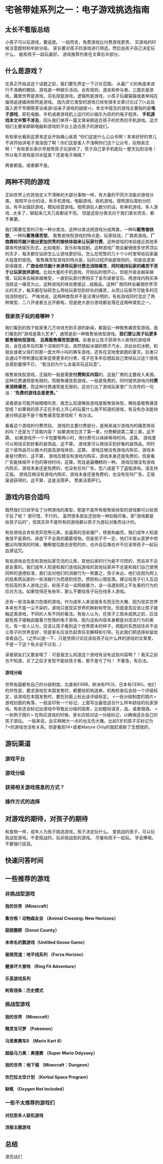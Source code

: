 
# 宅爸带娃系列之一：电子游戏挑选指南
## 太长不看版总结
小孩子可以玩游戏，要适度。
一般而言，免费游戏比付费游戏更贵。
买游戏的时候注意题材和年龄分级。
家长要对孩子的游戏进行筛选，然后由孩子自己决定玩什么。
能和孩子一起玩最好。
游戏推荐列表在文章后半部分。

## 什么是游戏？
在真正开始谈这个话题之前，我们要先界定一下讨论范围。
从最广义的角度来进行不准确的概括，游戏是一种娱乐活动。会有规则，道具和参与者。三国杀是游戏，魔兽世界是游戏，羽毛球是游戏，逻辑狗是游戏，小孩子玩藏猫猫或者单纯在操场追逐嬉闹依然是游戏。
因为其它类型的游戏已经有很多文章讨论过了(<此处插入若干早期萌芽谈桌游/谈亲子游戏的链接>)，本文中提及的游戏主要指的是**电子游戏**，即在电脑、手机或者游戏机上运行的以娱乐为目的的电子程序。
**手机游戏本文中暂不涉及**，回头我们单开一篇文章来聊适合孩子的优秀的手机游戏。这次咱们主要来聊聊电脑和游戏机平台上适合孩子的游戏们。

有些家长看到这里肯定会开始痛心疾首 “你们这是什么公众号啊！本来好好的育儿不讲开始讲电子海洛因了啊！你们这是害人不浅啊你们这个公众号，玩物丧志啊！”
有些家长表示早就带孩子玩游戏了，孩子自己拿手机能玩一整天玩到没电！
所以电子游戏是洪水猛兽？还是电子保姆？

两者都是。或者都不是。
## 两种不同的游戏
正如世界上的其他定义不清晰的大部分事物一样，有大量的不同方法能对游戏分类。
按照平台分的话，有手机游戏，电脑游戏，街机游戏。按照游玩类别分的话，有平台跳跃游戏，模拟经营游戏。按照游玩人数分的话，有单机游戏，多人游戏...太多了，聊起来几天几夜都说不完。
但是这些分类法对于我们家长而言，都不重要。

我们需要在意的只有一种分类法，这种分类法把游戏分成两类，一种叫**贩售愉快型**，一种叫**贩售痛苦型**。
贩售愉快型游戏的特点是，玩家给钱，厂商卖游戏。**厂商靠绞尽脑汁做出更加优秀的愉快体验来让玩家付费**。这种游戏的体验接近其他多媒体传统娱乐形式，比如电影，音乐和电视剧。这种游戏厂商会雇佣很多世界顶尖的天才，每天都在钻研怎么让游戏更好玩，怎么在短暂的几十个小时里带给玩家最大程度的愉悦。
贩售痛苦型游戏的特点是，玩的过程开始是愉悦的，但是会逐渐获得痛苦，**厂商会绞尽脑汁来诱导玩家付费去消除痛苦**，**同时维持玩家的痛苦不至于让玩家放弃游戏**。比如大量的手机游戏，开始玩的很开心，但是升级会越来越慢，玩起来会越来越难受，一直到玩家付费购买了金币或者宝石，用游戏内购买来消除这一痛苦为止。这种游戏的体验更接近...成瘾品。这种厂商同样会雇佣世界顶尖的天才，每天都在钻研怎么带给玩家恰到好处的痛苦，从而让玩家尽可能多的花钱消除他们。
严格地说，这两种类型并不是泾渭分明的，有些游戏同时混合了两种类型，二八开或者五五开都有。但是绝大部分游戏都会落在这两种类型之一。

### 我家孩子玩的是哪种？
我们看到的孩子偷家里几万块钱充到手游的新闻，都是后一种贩售痛苦型游戏。我们看到的“游戏是第九艺术”，通常是前一种贩售愉快型游戏。**我们要让孩子玩更多贩售愉快型游戏**， **远离贩售痛苦型游戏**。前者会让孩子获得令人愉悦的游戏体验，会在成年后的某个凉爽的午后，突然想起冰镇的橙子汽水，凉丝丝的冰糕，和朋友或者父母打的那一盘大呼小叫的赛车游戏，还有在泥地里疯跑的夏天。后者只会通过不停刺激玩家来促使更多的付费，孩子在多年后想起自己曾经玩过这个游戏会感到羞愧不已， “我当初为什么会喜欢玩这玩意”。

贩售愉快型游戏，正版的一般是需要**付费购买内容**的，这是厂商的主要收入来源。这种花费通常是有限的。而贩售痛苦型游戏，一般是免费的，同时提供游戏内**付费来消除痛苦**，而这种付费通常是无限的。这也引出了游戏玩家里广为流传的一句话：“**免费的游戏总是更贵。**”

读者朋友可能开始暗暗叫苦，我怎么知道哪些游戏是贩售愉快型，哪些是贩售痛苦型呢？如果我的孩子正在手机上开心的玩着什么我不知道的游戏，有没有办法能快速分辨这是不是个贩售痛苦型游戏呢？
有办法。

看看这个游戏的付费项目。
游戏的主要付费部分，是用来减少游戏内的痛苦体验的吗？还是为了获取内容？
如果游戏包含了第一章，付费解锁第二第三章，这不算。
如果游戏开一个卡包要等两小时，用付费可以抹掉等待时间，这算。
游戏里可以用钱买到好看的装饰品，这不算。
游戏里可以用钱买到好看的装饰品，同时这个装饰品可以极大的提高游戏体验，这算。
游戏压根没有游戏内购买，游戏本身是付费的，这不算。
游戏压根没有游戏内购买，游戏本身还是免费的，但是看广告能抹掉开卡包的等待时间，这算。而且是最糟糕的一种。
游戏压根没有游戏内购买，游戏本身还是免费的，也没有任何广告，您八成是下了盗版游戏。请支持正版。
游戏压根没有游戏内购买，游戏本身还是免费的，也没有任何广告，正版渠道获得的，这不算，这是活菩萨。
赞美活菩萨们。

## 游戏内容合适吗
既然我们已经学会了分辨游戏的类型，那是不是所有贩售愉快型的游戏都可以给孩子玩了呢？
很可惜，不行的。
虽然很多朋友还抱有一种刻板印象，即”游戏都是给孩子玩的“，但其实并不是所有的游戏都以孩子为游玩对象而设计的。

有些游戏会含有灵异恐怖元素，会逼真的渲染僵尸，怪兽和幽灵。我们成年人知道鬼怪不是真的，床底下不会真的藏着怪物。但是孩子不一定。他们半夜从恶梦中惊醒尖叫嚎哭的时候，睡眼惺忪跑去安慰的你，也许会后悔也许不应该带孩子一起玩血源诅咒。

有些游戏会包含和其他玩家交流的元素，其他玩家的行为是不可控的，而且并不总是友善的。我们成年人知道和我们连线玩游戏的其他玩家并不总是和我们自己使用同样的道德标准，我们会对他们的消极行为一笑置之，孩子未必。他们会因为网上的低素质玩家的一些消极行为而感到惊恐，愤怒和心情低落。建议给孩子引入互动性较高的多人游戏之前，和孩子谈一谈网络暴力，谈一谈遇到网上不友善的行为的应对方法。如果觉得还有些早，那么不要给孩子玩在线多人游戏。

还有一些渲染暴力色情的游戏。作为成年人来说很多东西无伤大雅，因为现实世界本来也不是一尘不染的，游戏只是现实世界的映射和夸张。但是是否应该让孩子接触这类游戏，不同的人有不同的看法。有些人认为，在孩子三观未成熟之前，应该避免孩子接触血腥暴力色情的电子游戏，因为这些内容本身都是对违法行为的美化。有一些人认为，应该让孩子看到这个世界原本的样子，把脏的东西挡住并不会让孩子的世界变好，但是家长应该负起责任去解释和引导。在此我们把选择权留给读者自己。（之所以提一下，只是觉得讨论应该给孩子玩什么样的游戏的文章里，不提一下这个有点说不过去...）

读者朋友们又要哀嚎了：可是我怎么知道这个游戏有没有这些内容啊？！我买之前也不知道，买了之后才发现不能给孩子看，那不是亏了吗！
不要急，有办法。

#### 游戏分级
世界各国都有自己的分级制度。北美有ESRB，欧洲有PEGI，日本有CERO。他们的共性是，要求游戏在本国发售时，都要给机构送审，机构检查后会给一个评级标定，该游戏在本国发售时，要在封面上标出该评级标定。
<一些分级制度的图片>
游戏封面的角落，一般会印有一个标记，上面写出最低适合什么样年龄段的玩家游戏。有些还会标记出游戏中导致此分级的因素，比如粗俗语言，血，或者烟酒。
<一些例子图片>
在购买游戏的时候，家长应核对这一分级标记，以确保适合自己的孩子游玩。
一般来说，会买稍微大一点的也无伤大雅。比如5岁的孩子买标记为7+的游戏也没有关系。但是看到14+或者Mature Only的就赶紧断了念想就好。

## 游玩渠道
### 游戏平台
### 游戏分级
### 获得相关游戏信息的方式？
### 操作方式的选择

## 对游戏的期待，对孩子的期待
和食物一样，成年人为孩子挑选游戏，孩子决定玩什么。
爱挑战的孩子，可以玩挑战型游戏。不爱挑战的，玩非挑战型的游戏。
尽量和孩子一起玩。
学会捧哏。
不要强行拔高。
## 快速问答时间

## 一些推荐的游戏

### 非挑战型游戏
#### 我的世界（Minecraft）
#### 集合啦！动物森友会 （Animal Crossing: New Horizons）
#### 甜甜圈郡（Donut County）
#### 未命名的鹅游戏（Untitled Goose Game）
#### 极限竞速：地平线系列 （Forza Horizon）
#### 健身环大冒险 （Ring Fit Adventure）
#### 乐高游戏系列 
#### 刺客信条：历史模式

### 挑战型游戏
#### 我的世界 （Minecraft）
#### 精灵宝可梦 （Pokemon）
#### 马里奥赛车8 （Mario Kart 8）
#### 超级马力奥：奥德赛 （Super Mario Odyssey）
#### 我的世界：地下城 （Minecraft：Dungeon）
#### 坎巴拉太空计划 （Kerbal Space Program）
#### 缺氧 （Oxygen Not Included）

### 一些不太推荐的游戏们
#### 对抗型多人联机游戏
#### 消极主题游戏
#### 

## 总结
漂亮话们

